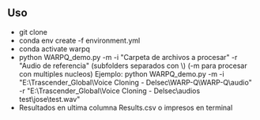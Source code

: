 ## Uso
- git clone 
- conda env create -f environment.yml
- conda activate warpq
- python WARPQ_demo.py -m -i "Carpeta de archivos a procesar" -r "Audio de referencia" (subfolders separados con \\) (-m para procesar con multiples nucleos)
Ejemplo:
python WARPQ_demo.py -m -i "E:\\Trascender_Global\\Voice Cloning - Delsec\\WARP-Q\\WARP-Q\\audio" -r "E:\\Trascender_Global\\Voice Cloning - Delsec\\audios test\\jose\\test.wav"
- Resultados en ultima columna Results.csv o impresos en terminal
